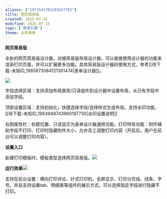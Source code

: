 ```yaml
---
aliases: ["1971541783281627702"]
title: 网页简易版
created: 2025-07-15
modified: 2025-07-15
tags: ['表单引擎']
theme: 业务表单
---
```


**网页简易版**

全新的网页简易版设计器，对接简易版布局设计器，可以直接使用设计器的功能来渲染打印页面，并可以扩展更多功能。具体简易版设计器的使用方式，参考[[待下载-未知ID_1965873084121301474|表单设计器]]。

![](https://myhelpdoc.oss-cn-heyuan.aliyuncs.com/mdimages/73794a8a5e9b1ca059a57433736fbf73.jpg)

字段选择区域：支持添加布局类型/只读组件到设计器中设置布局，从已有字段中添加字段。

顶部设置区域：支持初始化，快捷选择字段/选择样式生成布局。支持水印功能，[[待下载-未知ID_1964948743960197730|水印设置说明]]

右侧属性栏：标题位置、只读显示为表单设计器通用功能。打印特有功能：附件辅助字段不打印、打印时隐藏附件大小、允许员工调整打印内容（开启后，用户在前台可以调整打印内容）。

**设置入口**

新建打印模板时，模板类型选择网页简易版。![](https://myhelpdoc.oss-cn-heyuan.aliyuncs.com/mdimages/c9eba07f4a1ce30007b6eaf8b24420f8.jpg)

**运行效果**![](https://myhelpdoc.oss-cn-heyuan.aliyuncs.com/mdimages/8454b0460425d307011ee96c71861016.jpg)

支持在前台设置：横向打印评论、针式打印机、全屏显示、打印分页线、线条、字号。并且支持设置tab、明细表等组件的展示方式，可以选择指定字段进行隐藏不打印。

